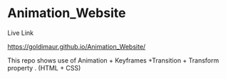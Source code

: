 # Animation_Website

Live Link

https://goldimaur.github.io/Animation_Website/

This repo shows use of Animation + Keyframes +Transition + Transform property . (HTML + CSS)

